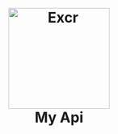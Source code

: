 <h1 align="center">
  <br>
  <a href="https://ledyqueen.my.id"><img src="https://c.tenor.com/6MsukwHKJ58AAAAM/ara-anime.gif" alt="Excr" width="200"></a>
  <br>
  My Api
  <br>
</h1>
